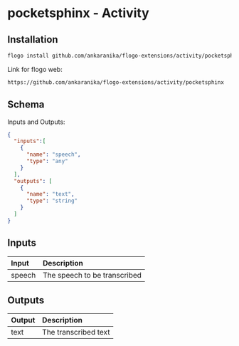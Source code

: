 
# pocketsphinx - Activity

## Installation

```bash
flogo install github.com/ankaranika/flogo-extensions/activity/pocketsphinx
```
Link for flogo web:
```bash
https://github.com/ankaranika/flogo-extensions/activity/pocketsphinx
```

## Schema
Inputs and Outputs:

```json
{
  "inputs":[
    {
      "name": "speech",
      "type": "any"
    }
  ],
  "outputs": [
    {
      "name": "text",
      "type": "string"
    }
  ]
}
```
## Inputs
| Input   | Description    |
|:----------|:---------------|
| speech | The speech to be transcribed |

## Outputs
| Output   | Description    |
|:----------|:---------------|
| text | The transcribed text |
